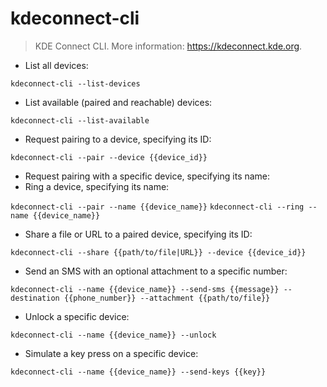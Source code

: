 # kdeconnect-cli

> KDE Connect CLI.
> More information: <https://kdeconnect.kde.org>.

- List all devices:

`kdeconnect-cli --list-devices`

- List available (paired and reachable) devices:

`kdeconnect-cli --list-available`

- Request pairing to a device, specifying its ID:

`kdeconnect-cli --pair --device {{device_id}}`

- Request pairing with a specific device, specifying its name:
- Ring a device, specifying its name:

`kdeconnect-cli --pair --name {{device_name}}`
`kdeconnect-cli --ring --name {{device_name}}`

- Share a file or URL to a paired device, specifying its ID: 

`kdeconnect-cli --share {{path/to/file|URL}} --device {{device_id}}`

- Send an SMS with an optional attachment to a specific number:

`kdeconnect-cli --name {{device_name}} --send-sms {{message}} --destination {{phone_number}} --attachment {{path/to/file}}`

- Unlock a specific device:

`kdeconnect-cli --name {{device_name}} --unlock`

- Simulate a key press on a specific device:

`kdeconnect-cli --name {{device_name}} --send-keys {{key}}`
